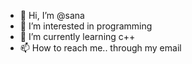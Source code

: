 - 👋 Hi, I’m @sana
- 👀 I’m interested in programming
- 🌱 I’m currently learning c++
- 📫 How to reach me.. through my email

<!---
sanaaaaaaaaaaaa/sanaaaaaaaaaaaa is a ✨ special ✨ repository because its `README.md` (this file) appears on your GitHub profile.
You can click the Preview link to take a look at your changes.
--->
